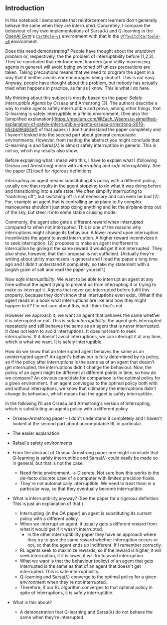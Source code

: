 ## Introduction

In this notebook I demonstrate that reinforcement learners don't generally
behave the same when they are interrupted. Concretely, I compare the behaviour
of my own implementations of Sarsa(λ) and Q-learning in the [OpenAI
Gym](https://gym.openai.com/)'s
[`CartPole-v1`](https://gym.openai.com/envs/CartPole-v1) environment with that
in the
[`OffSwitchCartpole-v0`](https://gym.openai.com/envs/OffSwitchCartpole-v0)
environment.

Does this need demonstrating? People have thought about the *shutdown problem*
or, respectively, the the problem of interruptibility before [1,2,3]. They've
concluded that reinforcement learners (and utility-maximizing agents in general)
will avoid being switched off unless precautions are taken. Taking precautions
means that we need to program the agent in a way that it neither avoids nor
encourages being shut off. This is not easy. Anyway, people have thought about
this problem, but nobody has actually tried what happens in practice, as far as
I know. This is what I do here.

My thinking about this subject is mostly based on the paper *Safely
Interruptible Agents* by Orseau and Armstrong [3]. The authors describe a way to
make agents safely interruptible and prove, among other things, that Q-learning
is safely interruptible in a finite environment. (See also the [simplified
explanation](https://medium.com/@Zach_Weems/a-simplified-explanation-of-safely-interruptible-agents-orseau-armstrong-2016-b5cbb98d63ef]
of that paper.) I don't understand the paper completely and I haven't looked
into the second part about general computable environments. However, from
reading the abstract you might conclude that Q-learning is and Sarsa(λ) is
almost safely interruptible in general. This is not so, which my results
also show.

Before explaining what I mean with this, I have to explain what I (following
Orseau and Armstrong) mean with *interrupting* and *safe interruptibility*. See
the paper [3] itself for rigorous definitions.

*Interrupting* an agent means substituting it's policy with a different policy,
usually one that results in the agent stopping to do what it was doing before
and transitioning into a safe state. We often simplify interrupting to
“switching off”, but switching off is not necessary and can even be bad [2].
For, example an agent that is controlling an airplane to fly complex manoeuvres
shouldn't just stop doing anything and let the airplane drop out of the sky, but
steer it into some stable cruising mode.

Commonly, the agent also gets a different reward when interrupted compared to
when not interrupted. This is one of the reasons why interruptions might change
its behaviour. A lower reward upon interruption incentivizes the agent to avoid
interruption. A higher reward incentivizes it to seek interruption. [2] proposes
to make an agent indifferent to interruption by giving it the same reward it
would get if not interrupted. They also show, however, that their proposal is
not sufficient. (Actually they're writing about utility maximizers in general
and I read the paper a long time ago and I didn't understand it completely, so
take my statement with a largish grain of salt and read the paper yourself.)

Now *safe interruptibility*. We want to be able to interrupt an agent at any
time without the agent trying to prevent us from interrupting it or trying to
make us interrupt it. Agents that never got interrupted before fulfil this
property, because they don't know that interruptions even exist. (What if the
agent reads in a book what interruptions are like and how they might happen to
it? I'm not sure about this, but I think that's not

However we approach it, we want an agent that behaves the same whether it is
interrupted or not. This is *safe interruptibility*: the agent gets interrupted
repeatedly and still behaves the same as an agent that is never interrupted. It
does not learn to avoid interruptions. It does not learn to seek interruptions.
If it doesn't avoid interruptions, we can interrupt it at any time, which is
what we want. It is safely interruptible.

How do we know that an interrupted agent behaves the same as an uninterrupted
agent? An agent's behaviour is fully determined by its policy, so if the policy
after interruptions is the same as of an agent that doesn't get interrupted, the
interruptions didn't change the behaviour. Now, the policy of an agent might be
different at different points in time, so how do we compare? An obvious
candidate for comparison is the optimal policy for a given environment. If an
agent converges to the optimal policy both with and without interruptions, we
know that ultimately the interruptions didn't change its behaviour, which means
that the agent is safely interruptible.


In the following I'll use Orseau and Armstrong's version of interrupting, which
is substituting an agents policy with a different policy

- Orseau-Armstrong paper – I don't understand it completely and I haven't looked
  at the second part about uncomputable RL in particular.
- The easier explanation
- Rafael's safety environments

- From the abstract of Orseau-Armstrong paper one might conclude that Q-learning
  is safely interruptible and Sarsa($\lambda$) could easily be made so in
  general, but that is not the case.
    - Need finite environment. → Discrete. Not sure how this works in the
      de-facto discrete case of a computer with limited precision floats.
    - They're not automatically interruptible. We need to treat them in a
      particular way, so that they eventually become interruptible.

- What is interruptibility anyway? (See the paper for a rigorous definition.
  This is just an explanation of that.)
    - Interrupting (in the OA paper) an agent is substituting its current policy
      with a different policy.
    - When we interrupt an agent, it usually gets a different reward from what
      it would get if it wasn't interrupted.
        - In the other interruptibility paper they have an approach where they
          try to give the same reward whether interruption occurs or not, so
          that the agent ends up indifferent. If I remember correctly.
    - RL agents seek to maximize rewards, so if the reward is higher, it will
      seek interruption, if it is lower, it will try to avoid interruption.
    - What we want is that the behaviour (policy) of an agent that gets
      interrupted is the same as that of an agent that doesn't get interrupted.
      This is safe interruptibility.
    - Q-learning and Sarsa($\lambda$) converge to the optimal policy for a given
      environment when they're not interrupted.
    - Therefore, if our RL algorithm converges to that optimal policy in spite
      of interruptions, it is safely interruptible.

- What is this about?
    - A demonstration that Q-learning and Sarsa($\lambda$) do not behave the
      same when they're interrupted.
